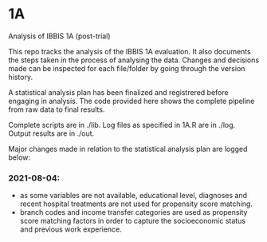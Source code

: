 # 1A
Analysis of IBBIS 1A (post-trial)

This repo tracks the analysis of the IBBIS 1A evaluation. It also documents the steps taken in the process of analysing the data. Changes and decisions made can be inspected for each file/folder by going through the version history.

A statistical analysis plan has been finalized and registrered before engaging in analysis. The code provided here shows the complete pipeline from raw data to final results.

Complete scripts are in ./lib. Log files as specified in 1A.R are in ./log. Output results are in ./out.

Major changes made in relation to the statistical analysis plan are logged below:

### 2021-08-04:
  - as some variables are not available, educational level, diagnoses and recent hospital treatments are not used for propensity score matching. 
  - branch codes and income transfer categories are used as propensity score matching factors in order to capture the socioeconomic status and previous work experience. 

